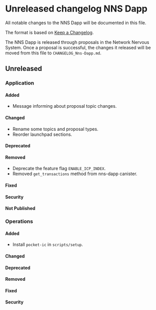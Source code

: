 
# Unreleased changelog NNS Dapp

All notable changes to the NNS Dapp will be documented in this file.

The format is based on [Keep a Changelog](https://keepachangelog.com/en/1.0.0/).

The NNS Dapp is released through proposals in the Network Nervous System. Once a
proposal is successful, the changes it released will be moved from this file to
`CHANGELOG_Nns-Dapp.md`.

## Unreleased

### Application

#### Added

* Message informing about proposal topic changes.

#### Changed

* Rename some topics and proposal types.
* Reorder launchpad sections.

#### Deprecated

#### Removed

* Deprecate the feature flag `ENABLE_ICP_INDEX`.
* Removed `get_transactions` method from nns-dapp canister.

#### Fixed

#### Security

#### Not Published

### Operations

#### Added

* Install `pocket-ic` in `scripts/setup`.

#### Changed

#### Deprecated

#### Removed

#### Fixed

#### Security
